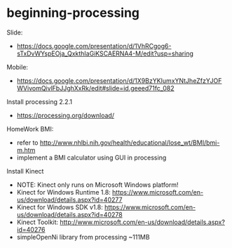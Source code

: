 # beginning-processing

Slide: 
  * https://docs.google.com/presentation/d/1VhRCgog6-sTxDvWYspEOja_QxkthIaGiKSCAERNA4-M/edit?usp=sharing

Mobile:
  * https://docs.google.com/presentation/d/1X9BzYKIumxYNtJheZfzYJOFWVivomQivlFbJJghXxRk/edit#slide=id.geeed71fc_082

Install processing 2.2.1
  * https://processing.org/download/

HomeWork BMI:
  - refer to http://www.nhlbi.nih.gov/health/educational/lose_wt/BMI/bmi-m.htm
  - implement a BMI calculator using GUI in processing

Install Kinect
  - NOTE: Kinect only runs on Microsoft Windows platform!
  - Kinect for Windows Runtime 1.8: https://www.microsoft.com/en-us/download/details.aspx?id=40277
  - Kinect for Windows SDK v1.8: https://www.microsoft.com/en-us/download/details.aspx?id=40278
  - Kinect Toolkit: http://www.microsoft.com/en-us/download/details.aspx?id=40276
  - simpleOpenNi library from processing ~111MB
